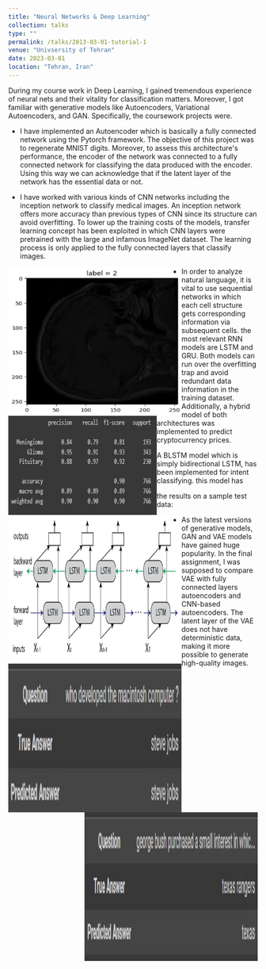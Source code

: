 ```yaml
---
title: "Neural Networks & Deep Learning"
collection: talks
type: ""
permalink: /talks/2013-03-01-tutorial-1
venue: "Univsersity of Tehran"
date: 2023-03-01
location: "Tehran, Iran"
---
```


During my course work in Deep Learning, I gained tremendous experience of neural nets and their vitality for classification matters. Moreover, I got familiar with generative models like Autoencoders, Variational Autoencoders, and GAN. Specifically, the coursework projects were.

* I have implemented an Autoencoder which is basically a fully connected network using the Pytorch framework. The objective of this project was to regenerate MNIST digits. Moreover, to assess this architecture's performance, the encoder of the network was connected to a fully connected network for classifying the data produced with the encoder. Using this way we can acknowledge that if the latent layer of the network has the essential data or not.

* I have worked with various kinds of CNN networks including the inception network to classify medical images. An inception network offers more accuracy than previous types of CNN since its structure can avoid overfitting. To lower up the training costs of the models, transfer learning concept has been exploited in which CNN layers were pretrained with the large and infamous ImageNet dataset. The learning process is only applied to the fully connected layers that classify images. 

<!-- <div align="left"> -->
  <!-- <img src="../images/photo.jpg" alt="drone" width="350" height="300"/> -->
<!-- </div> -->
<!--  -->
<!-- <div align="r"> -->
  <!-- <img src="../images/reults.jpg" alt="drone" width="350" height="300"/> -->
<!-- </div> -->


<img src="../images/photo.jpg" alt="CAD render of this patent" width="350" height="300" align="left">

<img src="../images/reults.jpg" alt="CAD render of this patent" width="300" height="200" align="left">

* In order to analyze natural language, it is vital to use sequential networks in which each cell structure gets corresponding information via subsequent cells. the most relevant RNN models are LSTM and GRU. Both models can run over the overfitting trap and avoid redundant data information in the training dataset. Additionally, a hybrid model of both architectures was implemented to predict cryptocurrency prices.

A BLSTM model which is simply bidirectional LSTM, has been implemented for intent classifying. this model has 

<img src="../images/intent.jpg" alt="CAD render of this patent" width="350" height="300" align="left">

the results on a sample test data:

<img src="../images/intent_1.jpg" alt="CAD render of this patent" width="350" height="300" align="left">
<img src="../images/intent_2.jpg" alt="CAD render of this patent" width="350" height="300" align="right">


* As the latest versions of generative models, GAN and VAE models have gained huge popularity. In the final assignment, I was supposed to compare VAE with fully connected layers autoencoders and CNN-based autoencoders. The latent layer of the VAE does not have deterministic data, making it more possible to generate high-quality images.